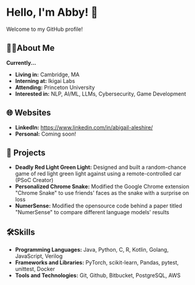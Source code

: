 # Hello, I'm Abby! 👋

Welcome to my GitHub profile! 

## 🙋‍♀️About Me 

**Currently...**
- **Living in:** Cambridge, MA
- **Interning at:** Ikigai Labs
- **Attending:** Princeton University
- **Interested in:** NLP, AI/ML, LLMs, Cybersecurity, Game Development

## 🌐 Websites 

- **LinkedIn:** https://www.linkedin.com/in/abigail-aleshire/
- **Personal:** Coming soon!

## 📂 Projects

- **Deadly Red Light Green Light:** Designed and built a random-chance game of red light green light against using a remote-controlled car (PSoC Creator)
- **Personalized Chrome Snake:** Modified the Google Chrome extension "Chrome Snake" to use friends' faces as the snake with a surprise on loss
- **NumerSense:** Modified the opensource code behind a paper titled "NumerSense" to compare different language models' results

## 🛠️Skills

- **Programming Languages:** Java, Python, C, R, Kotlin, Golang, JavaScript, Verilog 
- **Frameworks and Libraries:** PyTorch, scikit-learn, Pandas, pytest, unittest, Docker
- **Tools and Technologies:** Git, Github, Bitbucket, PostgreSQL, AWS
